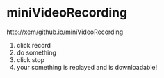 miniVideoRecording
===

http://xem/github.io/miniVideoRecording

1) click record
2) do something
3) click stop
4) your something is replayed and is downloadable!
